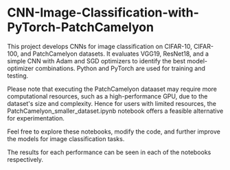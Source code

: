 # CNN-Image-Classification-with-PyTorch-PatchCamelyon
This project develops CNNs for image classification on CIFAR-10, CIFAR-100, and PatchCamelyon datasets. It evaluates VGG19, ResNet18, and a simple CNN with Adam and SGD optimizers to identify the best model-optimizer combinations. Python and PyTorch are used for training and testing.

Please note that executing the PatchCamelyon dataaset may require more computational resources, such as a high-performance GPU, due to the dataset's size and complexity. Hence for users with limited resources, the PatchCamelyon_smaller_dataset.ipynb notebook offers a feasible alternative for experimentation.

Feel free to explore these notebooks, modify the code, and further improve the models for image classification tasks.

The results for each performance can be seen in each of the notebooks respectively.
